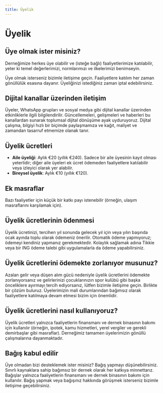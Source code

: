 ```yaml
---
title: Üyelik
---
```


# Üyelik

## Üye olmak ister misiniz?
Derneğimize herkes üye olabilir ve (isteğe bağlı) faaliyetlerimize katılabilir, yeter ki temel değerlerimizi, normlarımızı ve ilkelerimizi benimseyin.

Üye olmak isterseniz bizimle iletişime geçin. Faaliyetlere katılım her zaman gönüllülük esasına dayanır. Üyeliğinizi istediğiniz zaman iptal edebilirsiniz.

## Dijital kanallar üzerinden iletişim
Üyeler, WhatsApp grupları ve sosyal medya gibi dijital kanallar üzerinden etkinliklerle ilgili bilgilendirilir. Güncellemeleri, gelişmeleri ve haberleri bu kanallardan sunarak toplumsal dijital dönüşüme ayak uyduruyoruz. Dijital çalışma, bilgiyi hızlı bir biçimde paylaşmamıza ve kağıt, maliyet ve zamandan tasarruf etmemize olanak tanır.

## Üyelik ücretleri
- **Aile üyeliği**: Aylık €20 (yıllık €240). Sadece bir aile üyesinin kayıt olması yeterlidir; diğer aile üyeleri ek ücret ödemeden faaliyetlere katılabilir veya izleyici olarak yer alabilir.
- **Bireysel üyelik**: Aylık €10 (yıllık €120).

## Ek masraflar
Bazı faaliyetler için küçük bir katkı payı istenebilir (örneğin, ulaşım masraflarını karşılamak için).

## Üyelik ücretlerinin ödenmesi
Üyelik ücretinizi, tercihen yıl sonunda gelecek yıl için veya yılın başında ocak ayında toplu olarak ödemeniz önerilir. Otomatik ödeme yapmıyoruz; ödemeyi kendiniz yapmanız gerekmektedir. Kolaylık sağlamak adına Tikkie veya bir ING ödeme talebi gibi uygulamalarla da ödeme yapabilirsiniz.

## Üyelik ücretlerini ödemekte zorlanıyor musunuz?
Azalan gelir veya düşen alım gücü nedeniyle üyelik ücretlerini ödemekte zorlanıyorsanız ve gelirlerinizi çocuklarınızın spor kulübü gibi başka önceliklere ayırmayı tercih ediyorsanız, lütfen bizimle iletişime geçin. Birlikte bir çözüm buluruz. Üyelerimizin mali durumlarından bağımsız olarak faaliyetlere katılmaya devam etmesi bizim için önemlidir.

## Üyelik ücretlerini nasıl kullanıyoruz?
Üyelik ücretleri yalnızca faaliyetlerin finansmanı ve dernek binasının bakımı için kullanılır (örneğin, ipotek, kamu hizmetleri, yerel vergiler ve gerekli demirbaşlar gibi masraflar). Derneğimiz tamamen üyelerimizin gönüllü çalışmalarına dayanmaktadır.

## Bağış kabul edilir
Üye olmadan bizi desteklemek ister misiniz? Bağış yapmayı düşünebilirsiniz. Sınırlı kaynaklara sahip bağımsız bir dernek olarak her katkıya minnettarız. Bağışlar yalnızca faaliyetlerin finansmanı ve dernek binasının bakımı için kullanılır. Bağış yapmak veya bağışınız hakkında görüşmek isterseniz bizimle iletişime geçebilirsiniz.
